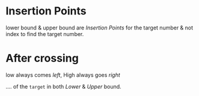 # Insertion Points
lower bound & upper bound are *Insertion Points* for the target number & not
index to find the target number.

# After crossing 
low always comes _left_,
High always goes _right_

.... of the `target` in both *Lower* & *Upper* bound.